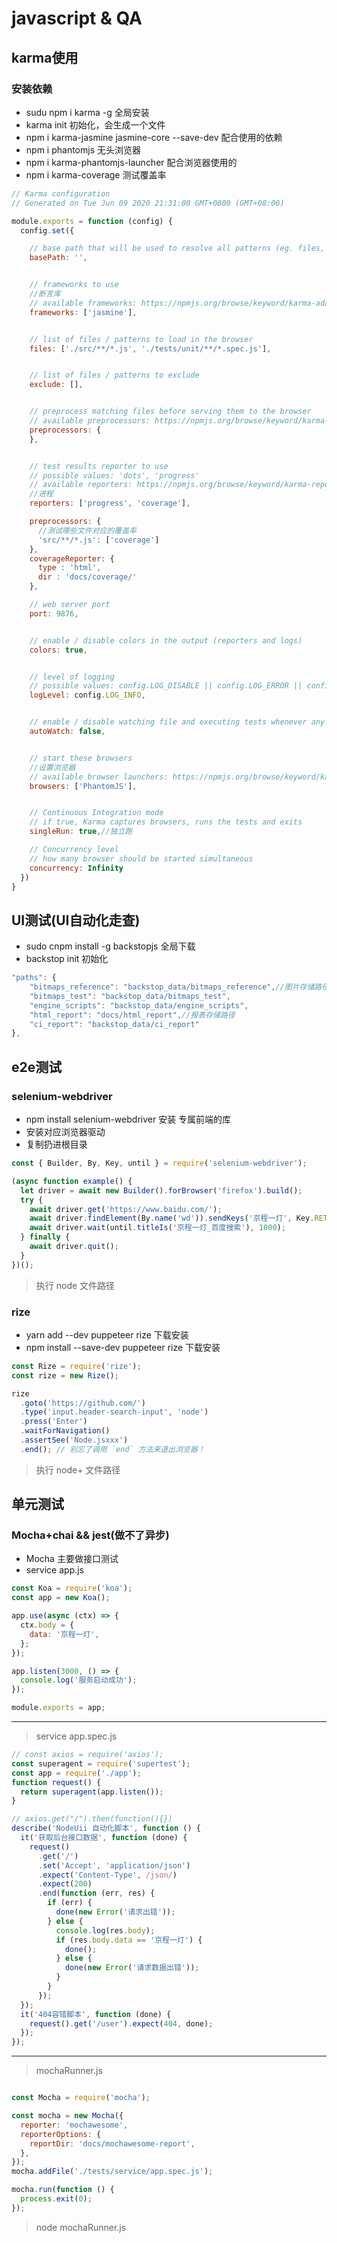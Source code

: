 # javascript & QA 

## karma使用
### 安装依赖
- sudu npm i karma -g 全局安装
- karma init 初始化，会生成一个文件
- npm i karma-jasmine jasmine-core --save-dev  配合使用的依赖
- npm i phantomjs   无头浏览器
- npm i  karma-phantomjs-launcher 配合浏览器使用的
- npm i karma-coverage 测试覆盖率

```javascript
// Karma configuration
// Generated on Tue Jun 09 2020 21:31:00 GMT+0800 (GMT+08:00)

module.exports = function (config) {
  config.set({

    // base path that will be used to resolve all patterns (eg. files, exclude)
    basePath: '',


    // frameworks to use
    //断言库
    // available frameworks: https://npmjs.org/browse/keyword/karma-adapter
    frameworks: ['jasmine'],


    // list of files / patterns to load in the browser
    files: ['./src/**/*.js', './tests/unit/**/*.spec.js'],


    // list of files / patterns to exclude
    exclude: [],


    // preprocess matching files before serving them to the browser
    // available preprocessors: https://npmjs.org/browse/keyword/karma-preprocessor
    preprocessors: {
    },


    // test results reporter to use
    // possible values: 'dots', 'progress'
    // available reporters: https://npmjs.org/browse/keyword/karma-reporter
    //进程
    reporters: ['progress', 'coverage'],

    preprocessors: {
      //测试哪些文件对应的覆盖率
      'src/**/*.js': ['coverage']
    },
    coverageReporter: {
      type : 'html',
      dir : 'docs/coverage/'
    },

    // web server port
    port: 9876,


    // enable / disable colors in the output (reporters and logs)
    colors: true,


    // level of logging
    // possible values: config.LOG_DISABLE || config.LOG_ERROR || config.LOG_WARN || config.LOG_INFO || config.LOG_DEBUG
    logLevel: config.LOG_INFO,


    // enable / disable watching file and executing tests whenever any file changes
    autoWatch: false,


    // start these browsers
    //设置浏览器
    // available browser launchers: https://npmjs.org/browse/keyword/karma-launcher
    browsers: ['PhantomJS'],


    // Continuous Integration mode
    // if true, Karma captures browsers, runs the tests and exits
    singleRun: true,//独立跑

    // Concurrency level
    // how many browser should be started simultaneous
    concurrency: Infinity
  })
}
```

## UI测试(UI自动化走查)
- sudo cnpm install -g backstopjs 全局下载
- backstop init  初始化

```javascript
"paths": {
    "bitmaps_reference": "backstop_data/bitmaps_reference",//图片存储路径
    "bitmaps_test": "backstop_data/bitmaps_test",
    "engine_scripts": "backstop_data/engine_scripts",
    "html_report": "docs/html_report",//报表存储路径
    "ci_report": "backstop_data/ci_report"
},
```

## e2e测试
### selenium-webdriver
- npm install selenium-webdriver 安装  专属前端的库
- 安装对应浏览器驱动
- 复制扔进根目录

```javascript
const { Builder, By, Key, until } = require('selenium-webdriver');

(async function example() {
  let driver = await new Builder().forBrowser('firefox').build();
  try {
    await driver.get('https://www.baidu.com/');
    await driver.findElement(By.name('wd')).sendKeys('京程一灯', Key.RETURN);
    await driver.wait(until.titleIs('京程一灯_百度搜索'), 1000);
  } finally {
    await driver.quit();
  }
})();
```

> 执行 node 文件路径

### rize
- yarn add --dev puppeteer rize  下载安装
- npm install --save-dev puppeteer rize 下载安装

```javascript
const Rize = require('rize');
const rize = new Rize();

rize
  .goto('https://github.com/')
  .type('input.header-search-input', 'node')
  .press('Enter')
  .waitForNavigation()
  .assertSee('Node.jsxxx')
  .end(); // 别忘了调用 `end` 方法来退出浏览器！
```
> 执行 node+ 文件路径

## 单元测试
### Mocha+chai    &&   jest(做不了异步)
- Mocha 主要做接口测试
- service app.js
```javascript
const Koa = require('koa');
const app = new Koa();

app.use(async (ctx) => {
  ctx.body = {
    data: '京程一灯',
  };
});

app.listen(3000, () => {
  console.log('服务启动成功');
});

module.exports = app;
```
---

> service app.spec.js

```javascript
// const axios = require('axios');
const superagent = require('supertest');
const app = require('./app');
function request() {
  return superagent(app.listen());
}

// axios.get("/").then(function(){})
describe('NodeUii 自动化脚本', function () {
  it('获取后台接口数据', function (done) {
    request()
      .get('/')
      .set('Accept', 'application/json')
      .expect('Content-Type', /json/)
      .expect(200)
      .end(function (err, res) {
        if (err) {
          done(new Error('请求出错'));
        } else {
          console.log(res.body);
          if (res.body.data == '京程一灯') {
            done();
          } else {
            done(new Error('请求数据出错'));
          }
        }
      });
  });
  it('404容错脚本', function (done) {
    request().get('/user').expect(404, done);
  });
});

```
---

> mochaRunner.js

```javascript

const Mocha = require('mocha');

const mocha = new Mocha({
  reporter: 'mochawesome',
  reporterOptions: {
    reportDir: 'docs/mochawesome-report',
  },
});
mocha.addFile('./tests/service/app.spec.js');

mocha.run(function () {
  process.exit(0);
});

```
> node mochaRunner.js
